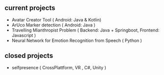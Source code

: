 ## current projects
- Avatar Creator Tool ( Android: Java & Kotlin)
- ArUco Marker detection ( Android: Java )
- Travelling Mianthropist Problem ( Backend: Java + Springboot, Frontend: Javascript )
- Neural Network for Emotion Recognition from Speech ( Python )

## closed projects
- selfpresence ( CrossPlattform, VR , C#, Unity )
